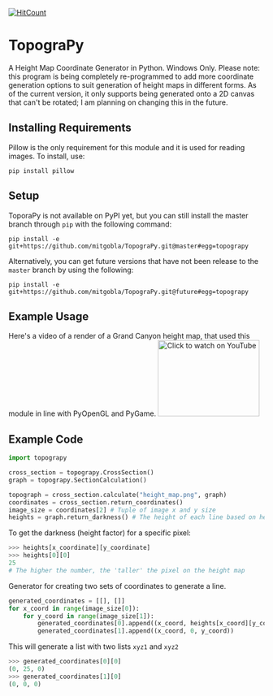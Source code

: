 [![HitCount](http://hits.dwyl.io/mitgobla/TopograPy.svg)](http://hits.dwyl.io/mitgobla/TopograPy)
# TopograPy
A Height Map Coordinate Generator in Python.
Windows Only.
Please note: this program is being completely re-programmed to add more coordinate generation options to suit generation of height maps in different forms. As of the current version, it only supports being generated onto a 2D canvas that can't be rotated; I am planning on changing this in the future.
## Installing Requirements
Pillow is the only requirement for this module and it is used for reading images. To install, use: 
```
pip install pillow
```
## Setup
ToporaPy is not available on PyPI yet, but you can still install the master branch through `pip` with the following command:
```
pip install -e git+https://github.com/mitgobla/TopograPy.git@master#egg=topograpy
```
Alternatively, you can get future versions that have not been release to the `master` branch by using the following:
```
pip install -e git+https://github.com/mitgobla/TopograPy.git@future#egg=topograpy
```

## Example Usage
Here's a video of a render of a Grand Canyon height map, that used this module in line with PyOpenGL and PyGame. 
<a href="https://www.youtube.com/watch?v=_1nt6SkSSqg"><img src="https://img.youtube.com/vi/_1nt6SkSSqg/0.jpg" alt="Click to watch on YouTube" width=200 height=150 title="Click here to watch on YouTube" /></a>
## Example Code
```python
import topograpy

cross_section = topograpy.CrossSection()
graph = topograpy.SectionCalculation()

topograph = cross_section.calculate("height_map.png", graph)
coordinates = cross_section.return_coordinates()
image_size = coordinates[2] # Tuple of image x and y size
heights = graph.return_darkness() # The height of each line based on height % of image
```

To get the darkness (height factor) for a specific pixel:
```python
>>> heights[x_coordinate][y_coordinate]
>>> heights[0][0]
25
# The higher the number, the 'taller' the pixel on the height map
```

Generator for creating two sets of coordinates to generate a line.
```python
generated_coordinates = [[], []]
for x_coord in range(image_size[0]):
    for y_coord in range(image_size[1]):
        generated_coordinates[0].append((x_coord, heights[x_coord][y_coord], y_coord)
        generated_coordinates[1].append((x_coord, 0, y_coord))
```
This will generate a list with two lists `xyz1` and `xyz2` 
```python
>>> generated_coordinates[0][0]
(0, 25, 0)
>>> generated_coordinates[1][0]
(0, 0, 0)
```
